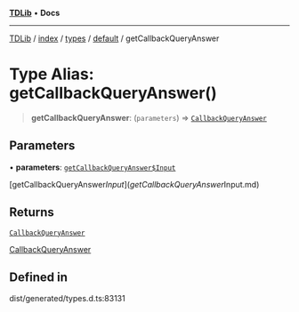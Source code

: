 [**TDLib**](../../../../../../README.md) • **Docs**

***

[TDLib](../../../../../../modules.md) / [index](../../../../../README.md) / [types](../../../README.md) / [default](../README.md) / getCallbackQueryAnswer

# Type Alias: getCallbackQueryAnswer()

> **getCallbackQueryAnswer**: (`parameters`) => [`CallbackQueryAnswer`](CallbackQueryAnswer.md)

## Parameters

• **parameters**: [`getCallbackQueryAnswer$Input`](getCallbackQueryAnswer$Input.md)

[getCallbackQueryAnswer$Input](getCallbackQueryAnswer$Input.md)

## Returns

[`CallbackQueryAnswer`](CallbackQueryAnswer.md)

[CallbackQueryAnswer](CallbackQueryAnswer.md)

## Defined in

dist/generated/types.d.ts:83131
